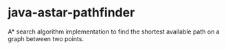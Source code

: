# java-astar-pathfinder
A* search algorithm implementation to find the shortest available path on a graph between two points. 
